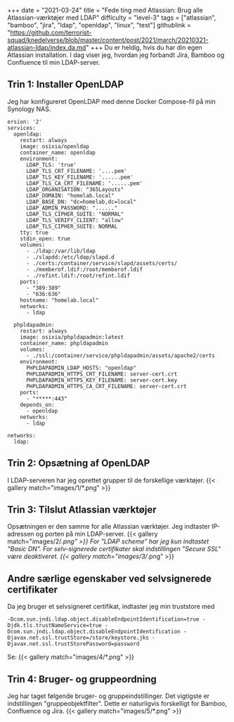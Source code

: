 +++
date = "2021-03-24"
title = "Fede ting med Atlassian: Brug alle Atlassian-værktøjer med LDAP"
difficulty = "level-3"
tags = ["atlassian", "bamboo", "jira", "ldap", "openldap", "linux", "test"]
githublink = "https://github.com/terrorist-squad/knedelverse/blob/master/content/post/2021/march/20210321-atlassian-ldap/index.da.md"
+++
Du er heldig, hvis du har din egen Atlassian installation. I dag viser jeg, hvordan jeg forbandt Jira, Bamboo og Confluence til min LDAP-server.
## Trin 1: Installer OpenLDAP
Jeg har konfigureret OpenLDAP med denne Docker Compose-fil på min Synology NAS.
```
ersion: '2'
services:
  openldap:
    restart: always
    image: osixia/openldap
    container_name: openldap
    environment:
      LDAP_TLS: 'true'
      LDAP_TLS_CRT_FILENAME: '....pem'
      LDAP_TLS_KEY_FILENAME: '......pem'
      LDAP_TLS_CA_CRT_FILENAME: '......pem'
      LDAP_ORGANISATION: "365Layouts"
      LDAP_DOMAIN: "homelab.local"
      LDAP_BASE_DN: "dc=homelab,dc=local"
      LDAP_ADMIN_PASSWORD: "......"
      LDAP_TLS_CIPHER_SUITE: "NORMAL"
      LDAP_TLS_VERIFY_CLIENT: "allow"
      LDAP_TLS_CIPHER_SUITE: NORMAL
    tty: true
    stdin_open: true
    volumes:
      - ./ldap:/var/lib/ldap
      - ./slapdd:/etc/ldap/slapd.d
      - ./certs:/container/service/slapd/assets/certs/
      - ./memberof.ldif:/root/memberof.ldif
      - ./refint.ldif:/root/refint.ldif
    ports:
      - "389:389"
      - "636:636"
    hostname: "homelab.local"
    networks:
      - ldap

  phpldapadmin:
    restart: always
    image: osixia/phpldapadmin:latest
    container_name: phpldapadmin
    volumes:
      - ./ssl:/container/service/phpldapadmin/assets/apache2/certs
    environment:
      PHPLDAPADMIN_LDAP_HOSTS: "openldap"
      PHPLDAPADMIN_HTTPS_CRT_FILENAME: server-cert.crt
      PHPLDAPADMIN_HTTPS_KEY_FILENAME: server-cert.key
      PHPLDAPADMIN_HTTPS_CA_CRT_FILENAME: server-cert.crt
    ports:
      - "*****:443"
    depends_on:
      - openldap
    networks:
      - ldap

networks:
  ldap:

```

## Trin 2: Opsætning af OpenLDAP
I LDAP-serveren har jeg oprettet grupper til de forskellige værktøjer.
{{< gallery match="images/1/*.png" >}}

## Trin 3: Tilslut Atlassian værktøjer
Opsætningen er den samme for alle Atlassian værktøjer. Jeg indtaster IP-adressen og porten på min LDAP-server.
{{< gallery match="images/2/*.png" >}}
For "LDAP scheme" har jeg kun indtastet "Basic DN". For selv-signerede certifikater skal indstillingen "Secure SSL" være deaktiveret.
{{< gallery match="images/3/*.png" >}}

## Andre særlige egenskaber ved selvsignerede certifikater
Da jeg bruger et selvsigneret certifikat, indtaster jeg min truststore med
```
-Dcom.sun.jndi.ldap.object.disableEndpointIdentification=true -Djdk.tls.trustNameService=true -Dcom.sun.jndi.ldap.object.disableEndpointIdentification -Djavax.net.ssl.trustStore=/store/keystore.jks -Djavax.net.ssl.trustStorePassword=password

```
Se:
{{< gallery match="images/4/*.png" >}}

## Trin 4: Bruger- og gruppeordning
Jeg har taget følgende bruger- og gruppeindstillinger. Det vigtigste er indstillingen "gruppeobjektfilter". Dette er naturligvis forskelligt for Bamboo, Confluence og Jira.
{{< gallery match="images/5/*.png" >}}